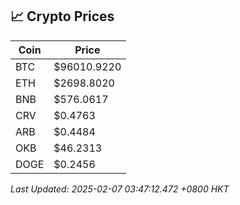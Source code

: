 ## 📈 Crypto Prices

| Coin | Price |
| ---- | ----- |
| BTC | $96010.9220 |
| ETH | $2698.8020 |
| BNB | $576.0617 |
| CRV | $0.4763 |
| ARB | $0.4484 |
| OKB | $46.2313 |
| DOGE | $0.2456 |

_Last Updated: 2025-02-07 03:47:12.472 +0800 HKT_
